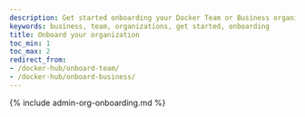 ```yaml
---
description: Get started onboarding your Docker Team or Business organization.
keywords: business, team, organizations, get started, onboarding
title: Onboard your organization
toc_min: 1
toc_max: 2
redirect_from:
- /docker-hub/onboard-team/
- /docker-hub/onboard-business/
---
```


{% include admin-org-onboarding.md %}